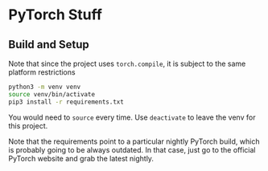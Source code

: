 # PyTorch Stuff

## Build and Setup

Note that since the project uses `torch.compile`, it is subject to the same platform restrictions

```sh
python3 -m venv venv
source venv/bin/activate
pip3 install -r requirements.txt
```

You would need to `source` every time.
Use `deactivate` to leave the venv for this project.

Note that the requirements point to a particular nightly PyTorch build,
which is probably going to be always outdated.
In that case, just go to the official PyTorch website and grab the latest nightly.
